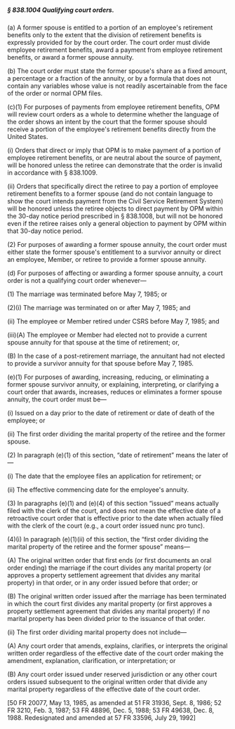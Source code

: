 ##### § 838.1004 Qualifying court orders. #####

(a) A former spouse is entitled to a portion of an employee's retirement benefits only to the extent that the division of retirement benefits is expressly provided for by the court order. The court order must divide employee retirement benefits, award a payment from employee retirement benefits, or award a former spouse annuity.

(b) The court order must state the former spouse's share as a fixed amount, a percentage or a fraction of the annuity, or by a formula that does not contain any variables whose value is not readily ascertainable from the face of the order or normal OPM files.

(c)(1) For purposes of payments from employee retirement benefits, OPM will review court orders as a whole to determine whether the language of the order shows an intent by the court that the former spouse should receive a portion of the employee's retirement benefits directly from the United States.

(i) Orders that direct or imply that OPM is to make payment of a portion of employee retirement benefits, or are neutral about the source of payment, will be honored unless the retiree can demonstrate that the order is invalid in accordance with § 838.1009.

(ii) Orders that specifically direct the retiree to pay a portion of employee retirement benefits to a former spouse (and do not contain language to show the court intends payment from the Civil Service Retirement System) will be honored unless the retiree objects to direct payment by OPM within the 30-day notice period prescribed in § 838.1008, but will not be honored even if the retiree raises only a general objection to payment by OPM within that 30-day notice period.

(2) For purposes of awarding a former spouse annuity, the court order must either state the former spouse's entitlement to a survivor annuity or direct an employee, Member, or retiree to provide a former spouse annuity.

(d) For purposes of affecting or awarding a former spouse annuity, a court order is not a qualifying court order whenever—

(1) The marriage was terminated before May 7, 1985; or

(2)(i) The marriage was terminated on or after May 7, 1985; and

(ii) The employee or Member retired under CSRS before May 7, 1985; and

(iii)(A) The employee or Member had elected not to provide a current spouse annuity for that spouse at the time of retirement; or,

(B) In the case of a post-retirement marriage, the annuitant had not elected to provide a survivor annuity for that spouse before May 7, 1985.

(e)(1) For purposes of awarding, increasing, reducing, or eliminating a former spouse survivor annuity, or explaining, interpreting, or clarifying a court order that awards, increases, reduces or eliminates a former spouse annuity, the court order must be—

(i) Issued on a day prior to the date of retirement or date of death of the employee; or

(ii) The first order dividing the marital property of the retiree and the former spouse.

(2) In paragraph (e)(1) of this section, “date of retirement” means the later of—

(i) The date that the employee files an application for retirement; or

(ii) The effective commencing date for the employee's annuity.

(3) In paragraphs (e)(1) and (e)(4) of this section “issued” means actually filed with the clerk of the court, and does not mean the effective date of a retroactive court order that is effective prior to the date when actually filed with the clerk of the court (e.g., a court order issued nunc pro tunc).

(4)(i) In paragraph (e)(1)(ii) of this section, the “first order dividing the marital property of the retiree and the former spouse” means—

(A) The original written order that first ends (or first documents an oral order ending) the marriage if the court divides any marital property (or approves a property settlement agreement that divides any marital property) in that order, or in any order issued before that order; or

(B) The original written order issued after the marriage has been terminated in which the court first divides any marital property (or first approves a property settlement agreement that divides any marital property) if no marital property has been divided prior to the issuance of that order.

(ii) The first order dividing marital property does not include—

(A) Any court order that amends, explains, clarifies, or interprets the original written order regardless of the effective date of the court order making the amendment, explanation, clarification, or interpretation; or

(B) Any court order issued under reserved jurisdiction or any other court orders issued subsequent to the original written order that divide any marital property regardless of the effective date of the court order.

[50 FR 20077, May 13, 1985, as amended at 51 FR 31936, Sept. 8, 1986; 52 FR 3210, Feb. 3, 1987; 53 FR 48896, Dec. 5, 1988; 53 FR 49638, Dec. 8, 1988. Redesignated and amended at 57 FR 33596, July 29, 1992]